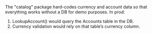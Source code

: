 The "catalog" package hard-codes currency and account data so that everything works without a DB for demo purposes.
In prod:
1. LookupAccount() would query the Accounts table in the DB.
2. Currency validation would rely on that table’s currency column.